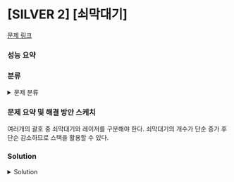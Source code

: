 # [SILVER 2] [쇠막대기]

[문제 링크](https://www.acmicpc.net/problem/10799) 

### 성능 요약

### 분류

<details><summary>문제 분류</summary> 

[자료구조]

</details>

### 문제 요약 및 해결 방안 스케치

여러개의 괄호 중 쇠막대기와 레이저를 구분해야 한다. 쇠막대기의 개수가 단순 증가 후 단순 감소하므로 스택을 활용할 수 있다. 

### Solution

<details><summary>Solution</summary> 

[Source Code]

</details>
